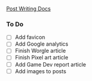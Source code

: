[Post Writing Docs](https://chirpy.cotes.page/posts/write-a-new-post/)

### To Do

- [ ] Add favicon
- [ ] Add Google analytics
- [ ] Finish Worgle article
- [ ] Finish Pixel art article
- [ ] Add Game Dev report article
- [ ] Add images to posts